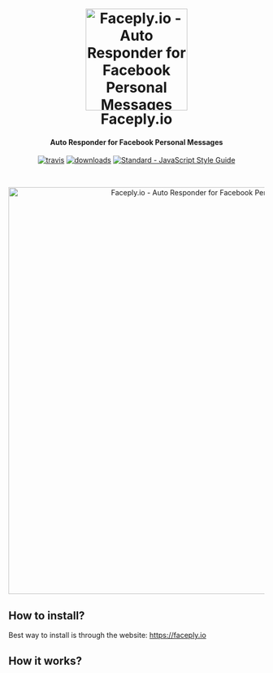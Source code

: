 <h1 align="center">
  <a href="https://faceply.io"><img src="https://github.com/romankisil/Faceply.io/blob/master/src/img/icon.png?raw=true" alt="Faceply.io - Auto Responder for Facebook Personal Messages" width="200"></a>
  <br>
  Faceply.io

</h1>
<h4 align="center">Auto Responder for Facebook Personal Messages</h4>

<p align="center">
  <a href="https://travis-ci.org/romankisil/faceply.io"><img src="https://travis-ci.org/romankisil/faceply.io.svg?branch=master" alt="travis"></a>
  <a href="https://github.com/romankisil/faceply.io/releases"><img src="https://img.shields.io/github/downloads/romankisil/faceply.io/total.svg" alt="downloads"></a>
  <a href="https://standardjs.com"><img src="https://img.shields.io/badge/code_style-standard-brightgreen.svg" alt="Standard - JavaScript Style Guide"></a>
</p>

<br>
<p align="center">
    <a href="https://faceply.io"><img src="https://github.com/romankisil/Faceply.io/blob/master/docs/screenshot.png?raw=true" alt="Faceply.io - Auto Responder for Facebook Personal Messages" width="800"></a>
</p>

## How to install?
Best way to install is through the website: https://faceply.io

## How it works?
